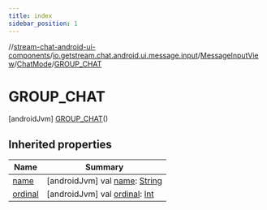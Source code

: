 ```yaml
---
title: index
sidebar_position: 1
---
```

//[stream-chat-android-ui-components](../../../../../index.md)/[io.getstream.chat.android.ui.message.input](../../../index.md)/[MessageInputView](../../index.md)/[ChatMode](../index.md)/[GROUP_CHAT](index.md)



# GROUP_CHAT  
 [androidJvm] [GROUP_CHAT](index.md)()  
   


## Inherited properties  
  
|  Name |  Summary | 
|---|---|
| <a name="io.getstream.chat.android.ui.message.input/MessageInputView.ChatMode.GROUP_CHAT/name/#/PointingToDeclaration/"></a>[name](name.md)| <a name="io.getstream.chat.android.ui.message.input/MessageInputView.ChatMode.GROUP_CHAT/name/#/PointingToDeclaration/"></a> [androidJvm] val [name](name.md): [String](https://kotlinlang.org/api/latest/jvm/stdlib/kotlin/-string/index.html)   <br/>|
| <a name="io.getstream.chat.android.ui.message.input/MessageInputView.ChatMode.GROUP_CHAT/ordinal/#/PointingToDeclaration/"></a>[ordinal](ordinal.md)| <a name="io.getstream.chat.android.ui.message.input/MessageInputView.ChatMode.GROUP_CHAT/ordinal/#/PointingToDeclaration/"></a> [androidJvm] val [ordinal](ordinal.md): [Int](https://kotlinlang.org/api/latest/jvm/stdlib/kotlin/-int/index.html)   <br/>|

